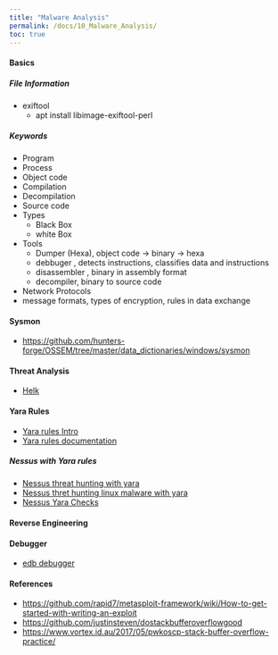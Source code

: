 ```yaml
---
title: "Malware Analysis"
permalink: /docs/10_Malware_Analysis/
toc: true
---
```


#### Basics

##### File Information
- exiftool
  - apt install libimage-exiftool-perl
##### Keywords
- Program
- Process
- Object code 
- Compilation
- Decompilation
- Source code 
- Types 
  - Black Box
  - white Box 
- Tools 
  - Dumper (Hexa), object code -> binary -> hexa 
  - debbuger , detects instructions, classifies data and instructions
  - disassembler ,  binary in assembly format
  - decompiler, binary to source code
- Network Protocols
- message formats, types of encryption, rules in data exchange 


#### Sysmon
- https://github.com/hunters-forge/OSSEM/tree/master/data_dictionaries/windows/sysmon

#### Threat Analysis
- [Helk](https://github.com/Cyb3rWard0g/HELK)

#### Yara Rules
- [Yara rules Intro](https://yararules.com/)
- [Yara rules documentation](https://yara.readthedocs.io/en/v3.4.0/index.html)

##### Nessus with Yara rules
- [Nessus threat hunting with yara](https://www.tenable.com/blog/threat-hunting-with-yara-and-nessus)
- [Nessus thret hunting linux malware with yara](https://www.tenable.com/blog/hunting-linux-malware-with-yara)
- [Nessus Yara Checks](https://community.tenable.com/s/article/Supported-Yara-Checks)

#### Reverse Engineering
#### Debugger 
- [edb debugger](https://github.com/eteran/edb-debugger)

#### References
- https://github.com/rapid7/metasploit-framework/wiki/How-to-get-started-with-writing-an-exploit
- https://github.com/justinsteven/dostackbufferoverflowgood
- https://www.vortex.id.au/2017/05/pwkoscp-stack-buffer-overflow-practice/




